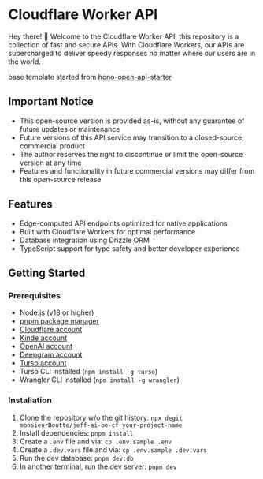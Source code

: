 # Cloudflare Worker API

Hey there! 👋 Welcome to the Cloudflare Worker API, this repository is a collection of fast and secure APIs. With Cloudflare Workers, our APIs are supercharged to deliver speedy responses no matter where our users are in the world.

base template started from [hono-open-api-starter](https://github.com/w3cj/hono-node-deployment-examples/tree/main/cloudflare-example)

## Important Notice

- This open-source version is provided as-is, without any guarantee of future updates or maintenance
- Future versions of this API service may transition to a closed-source, commercial product
- The author reserves the right to discontinue or limit the open-source version at any time
- Features and functionality in future commercial versions may differ from this open-source release

## Features

- Edge-computed API endpoints optimized for native applications
- Built with Cloudflare Workers for optimal performance
- Database integration using Drizzle ORM
- TypeScript support for type safety and better developer experience

## Getting Started

### Prerequisites

- Node.js (v18 or higher)
- [pnpm package manager](https://pnpm.io/installation)
- [Cloudflare account](https://www.cloudflare.com/)
- [Kinde account](https://kinde.com/)
- [OpenAI account](https://platform.openai.com/docs/overview)
- [Deepgram account](https://deepgram.com/)
- [Turso account](https://turso.tech/)
- Turso CLI installed (`npm install -g turso`)
- Wrangler CLI installed (`npm install -g wrangler`)

### Installation

1. Clone the repository w/o the git history: `npx degit monsieurBoutte/jeff-ai-be-cf your-project-name`
2. Install dependencies: `pnpm install`
3. Create a `.env` file and via: `cp .env.sample .env`
4. Create a `.dev.vars` file and via: `cp .env.sample .dev.vars`
5. Run the dev database: `pnpm dev:db`
6. In another terminal, run the dev server: `pnpm dev`

